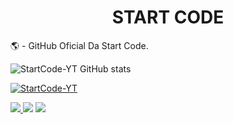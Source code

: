 <div>
    <h1 align= center>START CODE</h1>
    <p>🌎 - GitHub Oficial Da Start Code.</p>
</div>

![StartCode-YT GitHub stats](https://github-readme-stats.vercel.app/api?username=StartCode-YT&theme=highcontrast&show_icons=true)

[![StartCode-YT](https://github-readme-stats.vercel.app/api/top-langs/?username=StartCode-YT&hide=html&layout=compact&theme=highcontrast)](https://github.com/StartCode-YT/)

<a href="https://www.youtube.com/channel/UCz-So8ofG_CO9qOEAmoFtYw"><img src="https://img.shields.io/badge/YouTube-ffffff?style=for-the-badge&logo=youtube&logoColor=F50101"/> <a href="https://www.tiktok.com/@startcode_?lang=pt-BR"><img src="https://img.shields.io/badge/TikTok-000000?style=for-the-badge&logo=tiktok&logoColor=white" /></a> <img src="https://img.shields.io/badge/Instagram-6A00FF?style=for-the-badge&logo=instagram&logoColor=ffffff" />
